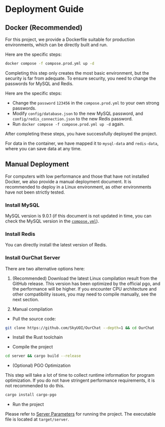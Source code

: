# Deployment Guide

## Docker (Recommended)

For this project, we provide a Dockerfile suitable for production environments, which can be directly built and run.

Here are the specific steps:

```bash
docker compose -f compose.prod.yml up -d
```

Completing this step only creates the most basic environment, but the security is far from adequate. To ensure security, you need to change the passwords for MySQL and Redis.

Here are the specific steps:

- Change the `password` `123456` in the `compose.prod.yml` to your own strong passwords.
- Modify `config/database.json` to the new MySQL password, and `config/redis_connection.json` to the new Redis password.
- Run `docker compose -f compose.prod.yml up -d` again.

After completing these steps, you have successfully deployed the project.

For data in the container, we have mapped it to `mysql-data` and `redis-data`, where you can save data at any time.

## Manual Deployment

For computers with low performance and those that have not installed Docker, we also provide a manual deployment document. It is recommended to deploy in a Linux environment, as other environments have not been strictly tested.

### Install MySQL

MySQL version is 9.0.1 (if this document is not updated in time, you can check the MySQL version in the [`compose.yml`](https://github.com/SkyUOI/OurChat/blob/main/compose.yml)).

### Install Redis

You can directly install the latest version of Redis.

### Install OurChat Server

There are two alternative options here:

1. (Recommended) Download the latest Linux compilation result from the GitHub release. This version has been optimized by the official pgo, and the performance will be higher. If you encounter CPU architecture and other compatibility issues, you may need to compile manually, see the next section.

2. Manual compilation

- Pull the source code:

```sh
git clone https://github.com/SkyUOI/OurChat --depth=1 && cd OurChat
```

- Install the Rust toolchain

- Compile the project

```sh
cd server && cargo build --release
```

- (Optional) PGO Optimization

This step will take a lot of time to collect runtime information for program optimization. If you do not have stringent performance requirements, it is not recommended to do this.

```sh
cargo install cargo-pgo
```

- Run the project

Please refer to [Server Parameters](./run/server_argv.md) for running the project. The executable file is located at `target/server`.
